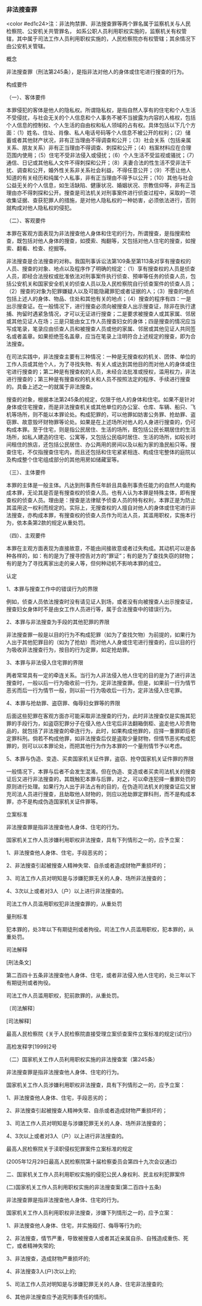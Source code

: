 ### 非法搜查罪
<color #ed1c24>注：非法拘禁罪、非法搜查罪等两个罪名属于监察机关与人民检察院、公安机关共管罪名， 如系公职人员利用职权实施的，监察机关有权管辖，其中属于司法工作人员利用职权实施的，人民检察院亦有权管辖；其余情况下由公安机关管辖。

 概念 

非法搜查罪（刑法第245条），是指非法对他人的身体或住宅进行搜查的行为。

 构成要件 

（一）、客体要件

本罪侵犯的客体是他人的隐私权。所谓隐私权，是指自然人享有的住宅和个人生活不受侵扰，与社会无关的个人信息和个人事务不被不当披露为内容的人格权，包括个人信息的控制权、个人生活的自由权和私人领域的占有权。具体包括以下几个方面：（1）姓名、住址、肖像、私人电话号码等个人信息不被公开的权利；（2）储蓄或者其他财产状况，非有正当理由不得调查和公开；（3）社会关系（包括亲属关系、朋友关系）非有正当理由不得调查、刺探和公开；（4）档案材料应在合理范围内使用；（5）住宅不受非法侵入或侵扰；（6）个人生活不受监视或骚扰；（7）通信、日记或其他私人文件不得刺探和公开；（8）夫妻合法的性生活不受非法干扰、调查和公开，婚外性关系非关系社会利益，不得任意公开；（9）不愿让他人知道的有关经历和纯属个人私事，非有正当理由不得予以公开；（10）其他与社会公益无关的个人信息，如生活缺陷、健康状况、婚姻状况、宗教信仰等，非有正当理由亦不得刺探和公开。搜查是司法机关对刑事案件进行侦查过程中，采取的一项收集证据、查获犯罪人的措施，是对他人隐私权的一种妨害，必须依法进行，否则就构成对他人隐私权的侵犯。

（二）、客观要件

本罪在客观方面表现为非法搜查他人身体和住宅的行为，所谓搜查，是指搜索检查，既包括对他人身体的搜查，如摸索、掏翻等，又包括对他人住宅的搜查，如搜索、翻看、检查、挖掘等。

非法搜查是合法搜查的对称。我国刑事诉讼法第109条至第113条对享有搜查权的人员、搜查的对象、地点以及程序作了明确的规定：（1）享有搜查权的人员是侦查人员，即经合法授权或批准依法对刑事案件执行侦查、预审等任务的侦查人员，包括公安机关和国家安全机关的侦查人员以及人民检察院自行侦查案件的侦查人员；（2）搜查的对象为犯罪嫌疑人以及可能隐藏罪犯或者证据的人；（3）搜查的地点包括上述人的身体、物品、住处和其他有关的地点；（4）搜查的程序有四：一是出示搜查证。在一般情况下，进行搜查必须向被搜查人出示搜查证，除非在执行逮捕、拘留时遇紧急情况，才可以无证进行搜查；二是要求被搜查人或其家属、邻居或其他见证人在场；三是只能由女工作人员搜查妇女的身体；四是搜查的情况应当写成笔录，笔录应由侦查人员和被搜查人员或他的家属、邻居或其他见证人共同签名或者盖章。如果拒绝签名盖章，应当在笔录上注明符合上述规定的搜查，即为合法搜查。

在司法实践中，非法搜查主要有三种情况：一种是无搜查权的机关、团体、单位的工作人员或其他个人，为了寻找失物、有关人或达到其他目的而对他人的身体或住宅进行搜查的；第二种是有搜查权的人员，未经合法批准或授权，滥用权力，非法进行搜查的；第三种是有搜查权的机关和人员不按照法定的程序、手续进行搜查的。具备上述之一的就属于非法搜查。

搜查的对象，根据本法第245条的规定，仅限于他人的身体和住宅。如果不是针对身体或住宅搜查，而是非法搜查机关或其他单位的办公室、仓库、车辆、船只、飞机等场所，则不能以本罪论处。构成犯罪的，可以他罪如妨害公务罪、抢劫罪、盗窃罪、故意毁坏财物罪等论处。如果是在上述场所对他人的人身进行搜查的，仍可构成本罪。至于住宅，则是指公民居住、生活的场所，既包括公民长期居住的生活场所，如私人建造的住宅、公寓等，又包括公民临时居住、生活的场所，如较长时间租住的旅店，还包括公民居住、办公两用的房间以及以船为家的渔民船只等。搜查住宅，不仅指搜查住宅内，而且还包括和住宅紧紧相连、构成住宅整体的庭院以及构成整个住宅组成部分的其他用房如储藏室等。

（三）、主体要件

本罪的主体是一般主体。凡达到刑事责任年龄且具备刑事责任能力的自然人均能构成本罪，无论其是否是有搜查权的侦查人员。也有人认为本罪是特殊主体，即有搜查权的侦查人员。理由是：搜查是法律赋予侦查人员的特有权利，本罪正是为防止其滥用这一权利而规定的。实际上，无搜查权的人擅自对他人的身体或住宅进行非法搜查，亦构成本罪，有搜查权的侦查人员作为司法人员，其滥用职权，实施本行为，依本条第2款的规定从重处罚。

（四）、主观要件

本罪在主观方面表现为直接故意，不能由间接故意或者过失构成。其动机可以是各种各样的，如：有的是为了搜寻控告对方的“罪证”；有的是为了查找失窃的财物；有的是为了寻找离家出走的亲人等，但何种动机不影响本罪的成立。

 认定 

1、本罪与搜查工作中的错误行为的界限

例如，侦查人员依法搜查时没有请见证人到场，或者没有向被搜查人出示搜查证，搜查妇女身体时不是由女工作人员进行等，属于合法搜查中的错误行为。

2、本罪与非法搜查为手段的其他犯罪的界限

非法搜查罪一般是以目的行为不构成犯罪（如为了查找欠物）为前提的，如果行为人出于其他犯罪目的（如为了抢劫）而对他人人身或住宅进行搜查的，应以目的行为吸收非法搜查行为，按目的行为定罪，如定抢劫罪。

3、本罪与非法侵入住宅罪的界限

两者常常具有一定的牵连关系。当行为人非法侵入他人住宅的目的是为了进行非法搜查时，一般以后一行为吸收前一行为，定非法搜查罪。但是，如果前一行为情节恶劣而后一行为情节一般，则以前一行为吸收后一行为，定非法侵入住宅罪。

4、本罪与抢劫罪、盗窃罪、侮辱妇女罪等的界限

后面这些犯罪在客观方面亦可能采取非法搜查的行为，此时非法搜查仅是实施其犯罪的手段行为，如盗窃犯罪分子在侵入他人住宅后非法翻箱倒柜、盗走他人珍贵物品的，就包括了非法搜查的牵连行为，此时，如果构成他罪的，应择一重罪即后者定罪科刑。倘若不构成他罪，如非法搜查后仅是盗取少量财物，但情节恶劣构成犯罪的，则可以以本罪论处，而把其他行为作为本罪的一个量刑情节予以考虑。

5、本罪与伪造、变造、买卖国家机关证件罪，盗窃、抢夺国家机关证件罪的界限

一般情况下，本罪与后者不会发生混淆。但在伪造、变造或者买卖司法机关的搜查证后又进行非法搜查的，其既触犯本罪与后罪，对之，可以牵连犯择一重罪处罚的原则进行处理。如果行为人出于非法占有的目的，在伪造司法机关的搜查证后又冒充司法人员进行搜查，且劫取他人财物的，则应以抢劫罪定罪科刑，而不是构成本罪，亦不是构成伪造国家机关证件罪等。

 立案标准 

非法搜查罪是指非法搜查他人身体、住宅的行为。

国家机关工作人员涉嫌利用职权非法搜查，具有下列情形之一的，应予立案：

1、非法搜查他人身体、住宅，手段恶劣的；

2、非法搜查引起被搜查人精神失常、自杀或者造成财物严重损坏的；

3、司法工作人员对明知是与涉嫌犯罪无关的人身、场所非法搜查的；

4、3次以上或者对3人（户）以上进行非法搜查的。

司法工作人员滥用职权犯非法搜查罪的，从重处罚

 量刑标准 

犯本罪的，处3年以下有期徒刑或者拘役。司法工作人员滥用职权，犯本罪的，从重处罚。

 司法解释 

[刑法条文]

第二百四十五条非法搜查他人身体、住宅，或者非法侵入他人住宅的，处三年以下有期徒刑或者拘役。

司法工作人员滥用职权，犯前款罪的，从重处罚。

〔司法解释〕

[司法解释]

最高人民检察院《关于人民检察院直接受理立案侦查案件立案标准的规定(试行)》

高检发释字[1999]2号

（二）国家机关工作人员利用职权实施的非法搜查案（第245条）

非法搜查罪是指非法搜查他人身体、住宅的行为。

国家机关工作人员涉嫌利用职权非法搜查，具有下列情形之一的，应予立案：

1、非法搜查他人身体、住宅，手段恶劣的；

2、非法搜查引起被搜查人精神失常、自杀或者造成财物严重损坏的；

3、司法工作人员对明知是与涉嫌犯罪无关的人身、场所非法搜查的；

4、3次以上或者对3人（户）以上进行非法搜查的。

最高人民检察院关于渎职侵权犯罪案件立案标准的规定

(2005年12月29日最高人民检察院第十届检察委员会第四十九次会议通过)

二、国家机关工作人员利用职权实施的侵犯公民人身权利、民主权利犯罪案件

(二)国家机关工作人员利用职权实施的非法搜查案(第二百四十五条)

非法搜查罪是指非法搜查他人身体、住宅的行为。

国家机关工作人员利用职权非法搜查，涉嫌下列情形之一的，应予立案：

1、非法搜查他人身体、住宅，并实施殴打、侮辱等行为的;

2、非法搜查，情节严重，导致被搜查人或者其近亲属自杀、自残造成重伤、死亡，或者精神失常的;

3、非法搜查，造成财物严重损坏的;

4、非法搜查3人(户)次以上的;

5、司法工作人员对明知是与涉嫌犯罪无关的人身、住宅非法搜查的;

6、其他非法搜查应予追究刑事责任的情形。